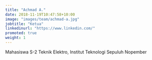 ```yaml
---
title: "Achmad A."
date: 2018-11-19T10:47:58+10:00
image: "images/team/achmad-a.jpg"
jobtitle: "Ketua"
linkedinurl: "https://www.linkedin.com/"
promoted: true
weight: 1
---
```


Mahasiswa S-2 Teknik Elektro, Institut Teknologi Sepuluh Nopember
